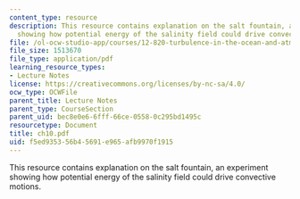 ```yaml
---
content_type: resource
description: This resource contains explanation on the salt fountain, an experiment
  showing how potential energy of the salinity field could drive convective motions.
file: /ol-ocw-studio-app/courses/12-820-turbulence-in-the-ocean-and-atmosphere-spring-2006/f5ed935356b45691e965afb9970f1915_ch10.pdf
file_size: 1513670
file_type: application/pdf
learning_resource_types:
- Lecture Notes
license: https://creativecommons.org/licenses/by-nc-sa/4.0/
ocw_type: OCWFile
parent_title: Lecture Notes
parent_type: CourseSection
parent_uid: bec8e0e6-6fff-66ce-0558-0c295bd1495c
resourcetype: Document
title: ch10.pdf
uid: f5ed9353-56b4-5691-e965-afb9970f1915
---
```

This resource contains explanation on the salt fountain, an experiment showing how potential energy of the salinity field could drive convective motions.